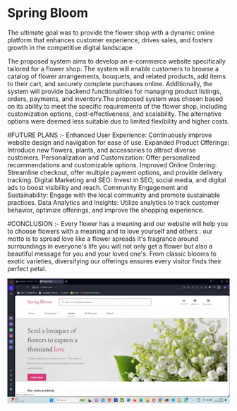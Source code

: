 # Spring Bloom

The ultimate goal was to provide the flower shop with a dynamic online platform that enhances customer experience, drives sales, and fosters growth in the competitive digital landscape

The proposed system aims to develop an e-commerce website specifically tailored for a flower shop. The system will enable customers to browse a catalog of flower arrangements, bouquets, and related products, add items to their cart, and securely complete purchases online. Additionally, the system will provide backend functionalities for managing product listings, orders, payments, and inventory.The proposed system was chosen based on its ability to meet the specific requirements of the flower shop, including customization options, cost-effectiveness, and scalability. The alternative options were deemed less suitable due to limited flexibility and higher costs.

#FUTURE PLANS :- 
Enhanced User Experience: Continuously improve website design and navigation for ease of use.
Expanded Product Offerings: Introduce new flowers, plants, and accessories to attract diverse customers.
Personalization and Customization: Offer personalized recommendations and customizable options.
Improved Online Ordering: Streamline checkout, offer multiple payment options, and provide delivery tracking.
Digital Marketing and SEO: Invest in SEO, social media, and digital ads to boost visibility and reach.
Community Engagement and Sustainability: Engage with the local community and promote sustainable practices.
Data Analytics and Insights: Utilize analytics to track customer behavior, optimize offerings, and improve the shopping experience.

#CONCLUSION :-
Every flower has a meaning and our website will help you to choose flowers with a meaning and to love yourself and others . our motto is to spread love like a flower spreads it's fragrance around surroundings in everyone's life you will not only get a flower but also a beautiful message for you and your loved one's.
From classic blooms to exotic varieties, diversifying our offerings ensures every visitor finds their perfect petal. 


![Alt text](media/screenshot/Picture1.jpg)
